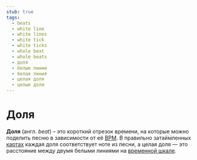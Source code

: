 ```yaml
---
stub: true
tags:
  - beats
  - white line
  - white lines
  - white tick
  - white ticks
  - whole beat
  - whole beats
  - доля
  - белые линии
  - белая линия
  - целая доля
  - целые доли
---
```


# Доля

**Доля** (англ. *beat*) – это короткий отрезок времени, на которые можно поделить песню в зависимости от её [BPM](/wiki/Beatmapping/Beats_per_minute). В правильно затаймленных [картах](/wiki/Beatmap) каждая доля соответствует ноте из песни, а целая доля — это расстояние между двумя белыми линиями на [временной шкале](/wiki/Beatmap_Editor/Timelines).
